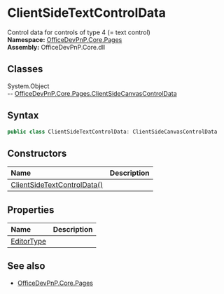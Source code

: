 # ClientSideTextControlData
Control data for controls of type 4 (= text control)  
**Namespace:** [OfficeDevPnP.Core.Pages](OfficeDevPnP.Core.Pages.md)  
**Assembly:** OfficeDevPnP.Core.dll  
## Classes
System.Object  
-- [OfficeDevPnP.Core.Pages.ClientSideCanvasControlData](OfficeDevPnP.Core.Pages.ClientSideCanvasControlData.md)
## Syntax
```C#
public class ClientSideTextControlData: ClientSideCanvasControlData
```
## Constructors
|**Name**|**Description**|
|:-----|:-----|
| [ClientSideTextControlData()](ClientSideTextControlDataconstructor1details.md) | 
## Properties
|**Name**|**Description**|
|:-----|:-----|
| [EditorType](ClientSideTextControlData.EditorType.md) | 
## See also
- [OfficeDevPnP.Core.Pages](OfficeDevPnP.Core.Pages.md)
